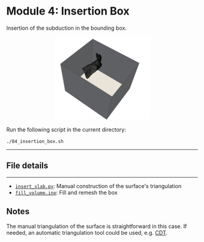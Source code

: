 # Module 4: Insertion Box

Insertion of the subduction in the bounding box.

<p align="center">
 <img src="../assets/step4.gif" alt="description" style="width:50%;">
</p>


Run the following script in the current directory:

```
./04_insertion_box.sh
```

---

## File details
---

- [`insert_slab.py`](insert_slab.py): Manual construction of the surface's triangulation
- [`fill_volume.inp`](fill_volume.inp): Fill and remesh the box

## Notes

The manual triangulation of the surface is straightforward in this case.
If needed, an automatic triangulation tool could be used, e.g. [CDT](https://github.com/artem-ogre/CDT).
